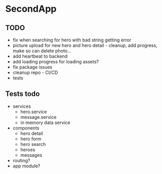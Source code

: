 # SecondApp

## TODO
- fix when searching for hero with bad string getting error
- picture upload for new hero and hero detail - cleanup, add progress, make so can delete photo...
- add heartbeat to backend
- add loading progress for loading assets?
- fix package issues
- cleanup repo - CI/CD
- tests

## Tests todo
- services
  + hero.service 
  + message.service
  + in memory data service
- components
  + hero detail
  + hero form
  + hero search  
  + heroes
  + messages
- routing?
- app module?
